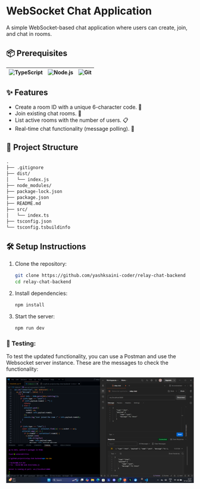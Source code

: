 # WebSocket Chat Application

A simple WebSocket-based chat application where users can create, join, and chat in rooms.

## 📦 Prerequisites


| ![TypeScript](https://skillicons.dev/icons?i=typescript) | ![Node.js](https://skillicons.dev/icons?i=nodejs) | ![Git](https://skillicons.dev/icons?i=git) |
|-----------------|---------|------|

## ✨ Features  
- Create a room ID with a unique 6-character code. 🔑
- Join existing chat rooms. 🚪
- List active rooms with the number of users. 📋
- Real-time chat functionality (message polling). 💬

## 📁 Project Structure

```
.
├── .gitignore
├── dist/
│   └── index.js
├── node_modules/
├── package-lock.json
├── package.json
├── README.md
├── src/
│   └── index.ts
├── tsconfig.json
└── tsconfig.tsbuildinfo
```

## 🛠️ Setup Instructions

1. Clone the repository:
   ```bash
   git clone https://github.com/yashksaini-coder/relay-chat-backend
   cd relay-chat-backend
   ```

2. Install dependencies:
   ```bash
   npm install
   ```

3. Start the server:
   ```bash
   npm run dev
   ```

### 🧪 Testing:

To test the updated functionality, you can use a Postman and use the Websocket server instance. These are the messages to check the functionality:

![Postman Testing](./assets/img/testing.png)
